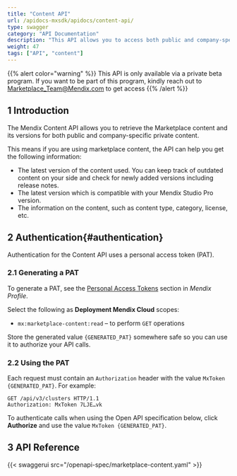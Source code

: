 ```yaml
---
title: "Content API"
url: /apidocs-mxsdk/apidocs/content-api/
type: swagger
category: "API Documentation"
description: "This API allows you to access both public and company-specific Marketplace content data."
weight: 47
tags: ["API", "content"]
---
```


{{% alert color="warning" %}}
This API is only available via a private beta program. If you want to be part of this program, kindly reach out to Marketplace_Team@Mendix.com to get access
{{% /alert %}}

## 1 Introduction

The Mendix Content API allows you to retrieve the Marketplace content and its versions for both public and company-specific private content.

This means if you are using marketplace content, the API can help you get the following information:
- The latest version of the content used. You can keep track of outdated content on your side and check for newly added versions including release notes.
- The latest version which is compatible with your Mendix Studio Pro version.
- The information on the content, such as content type, category, license, etc.

## 2 Authentication{#authentication}

Authentication for the Content API uses a personal access token (PAT).

### 2.1 Generating a PAT

To generate a PAT, see the [Personal Access Tokens](/developerportal/community-tools/mendix-profile/#pat) section in *Mendix Profile*.

Select the following as **Deployment Mendix Cloud** scopes:

* `mx:marketplace-content:read` – to perform `GET` operations

Store the generated value `{GENERATED_PAT}` somewhere safe so you can use it to authorize your API calls.

### 2.2 Using the PAT

Each request must contain an `Authorization` header with the value `MxToken {GENERATED_PAT}`. For example:

```http {linenos=false}
GET /api/v3/clusters HTTP/1.1
Authorization: MxToken 7LJE…vk
```

To authenticate calls when using the Open API specification below, click **Authorize** and use the value `MxToken {GENERATED_PAT}`.

## 3 API Reference

{{< swaggerui src="/openapi-spec/marketplace-content.yaml"  >}}

